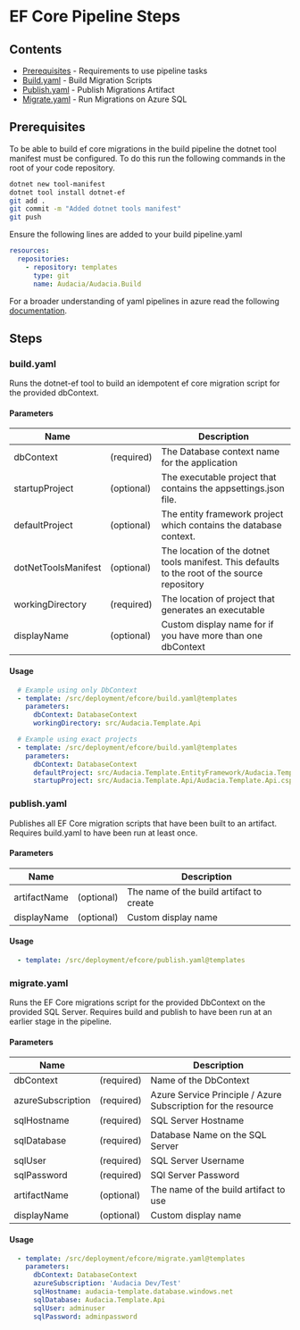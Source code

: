 # EF Core Pipeline Steps

## Contents

- [Prerequisites](#prerequisites) - Requirements to use pipeline tasks
- [Build.yaml](#buildyaml) - Build Migration Scripts
- [Publish.yaml](#publishyaml) - Publish Migrations Artifact
- [Migrate.yaml](#migrateyaml) - Run Migrations on Azure SQL

## Prerequisites

To be able to build ef core migrations in the build pipeline the dotnet tool manifest must be configured.
To do this run the following commands in the root of your code repository.

```bash
dotnet new tool-manifest
dotnet tool install dotnet-ef
git add .
git commit -m "Added dotnet tools manifest"
git push
```

Ensure the following lines are added to your build pipeline.yaml

```yaml
resources:
  repositories:
    - repository: templates
      type: git
      name: Audacia/Audacia.Build
```

For a broader understanding of yaml pipelines in azure read the following [documentation](https://docs.microsoft.com/en-us/azure/devops/pipelines/yaml-schema?view=azure-devops&tabs=schema%2Cparameter-schema#yaml-basics).

## Steps

### build.yaml

Runs the dotnet-ef tool to build an idempotent ef core migration script for the provided dbContext.

#### Parameters

| Name                |            | Description                                                                                   |
|---                  |---         | ---                                                                                           |
| dbContext           | (required) | The Database context name for the application                                                 |
| startupProject      | (optional) | The executable project that contains the appsettings.json file.                               |
| defaultProject      | (optional) | The entity framework project which contains the database context.                             |
| dotNetToolsManifest | (optional) | The location of the dotnet tools manifest. This defaults to the root of the source repository |
| workingDirectory    | (required) | The location of project that generates an executable                                          |
| displayName         | (optional) | Custom display name for if you have more than one dbContext                                   |

#### Usage

```yaml
  # Example using only DbContext
  - template: /src/deployment/efcore/build.yaml@templates
    parameters:
      dbContext: DatabaseContext
      workingDirectory: src/Audacia.Template.Api

  # Example using exact projects
  - template: /src/deployment/efcore/build.yaml@templates
    parameters:
      dbContext: DatabaseContext
      defaultProject: src/Audacia.Template.EntityFramework/Audacia.Template.EntityFramework.csproj
      startupProject: src/Audacia.Template.Api/Audacia.Template.Api.csproj
```

### publish.yaml
Publishes all EF Core migration scripts that have been built to an artifact.
Requires build.yaml to have been run at least once.

#### Parameters

| Name         |            | Description                              |
|---           |---        |---                                        |
| artifactName | (optional) | The name of the build artifact to create |
| displayName  | (optional) | Custom display name                      |

#### Usage

```yaml
  - template: /src/deployment/efcore/publish.yaml@templates
```

### migrate.yaml

Runs the EF Core migrations script for the provided DbContext on the provided SQL Server.
Requires build and publish to have been run at an earlier stage in the pipeline.

#### Parameters

| Name              |            | Description                                                   |
|---                |---         |---                                                            |
| dbContext         | (required) | Name of the DbContext                                         |
| azureSubscription | (required) | Azure Service Principle / Azure Subscription for the resource |
| sqlHostname       | (required) | SQL Server Hostname                                           |
| sqlDatabase       | (required) | Database Name on the SQL Server                               |
| sqlUser           | (required) | SQL Server Username                                           |
| sqlPassword       | (required) | SQl Server Password                                           |
| artifactName      | (optional) | The name of the build artifact to use                         |
| displayName       | (optional) | Custom display name                                           |

#### Usage

```yaml
  - template: /src/deployment/efcore/migrate.yaml@templates
    parameters:
      dbContext: DatabaseContext
      azureSubscription: 'Audacia Dev/Test'
      sqlHostname: audacia-template.database.windows.net
      sqlDatabase: Audacia.Template.Api
      sqlUser: adminuser
      sqlPassword: adminpassword
```
